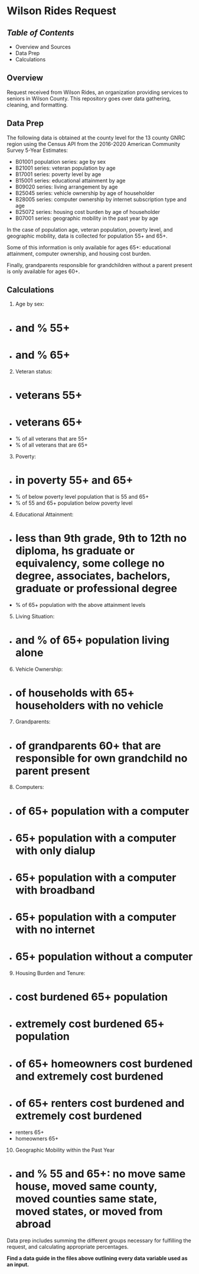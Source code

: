 # **Wilson Rides Request**

## *Table of Contents*  
+ Overview and Sources
+ Data Prep  
+ Calculations    

## Overview  

Request received from Wilson Rides, an organization providing services to seniors in Wilson County. This repository goes over data gathering, cleaning, and formatting.

## Data Prep  

The following data is obtained at the county level for the 13 county GNRC region using the Census API from the 2016-2020 American Community Survey 5-Year Estimates:  

+ B01001 population series: age by sex
+ B21001 series: veteran population by age
+ B17001 series: poverty level by age  
+ B15001 series: educational attainment by age
+ B09020 series: living arrangement by age  
+ B25045 series: vehicle ownership by age of householder  
+ B28005 series: computer ownership by internet subscription type and age  
+ B25072 series: housing cost burden by age of householder  
+ B07001 series: geographic mobility in the past year by age  

In the case of population age, veteran population, poverty level, and geographic mobility, data is collected for population 55+ and 65+.

Some of this information is only available for ages 65+: educational attainment, computer ownership, and housing cost burden.

Finally, grandparents responsible for grandchildren without a parent present is only available for ages 60+.  

## Calculations  

1. Age by sex:  
+ # and % 55+  
+ # and % 65+  
2. Veteran status:  
+ # veterans 55+  
+ # veterans 65+  
+ % of all veterans that are 55+  
+ % of all veterans that are 65+  
3. Poverty:  
+ # in poverty 55+ and 65+  
+ % of below poverty level population that is 55 and 65+  
+ % of 55 and 65+ population below poverty level  
4. Educational Attainment:  
+ # less than 9th grade, 9th to 12th no diploma, hs graduate or equivalency, some college no degree, associates, bachelors, graduate or professional degree  
+ % of 65+ population with the above attainment levels  
5. Living Situation:  
+ # and % of 65+ population living alone  
6. Vehicle Ownership:  
+ # of households with 65+ householders with no vehicle  
7. Grandparents:  
+ # of grandparents 60+ that are responsible for own grandchild no parent present  
8. Computers:  
+ # of 65+ population with a computer  
+ # 65+ population with a computer with only dialup  
+ # 65+ population with a computer with broadband  
+ # 65+ population with a computer with no internet  
+ # 65+ population without a computer  
9. Housing Burden and Tenure:  
+ # cost burdened 65+ population  
+ # extremely cost burdened 65+ population  
+ # of 65+ homeowners cost burdened and extremely cost burdened  
+ # of 65+ renters cost burdened and extremely cost burdened  
+ renters 65+  
+ homeowners 65+
10. Geographic Mobility within the Past Year  
+ # and % 55 and 65+: no move same house, moved same county, moved counties same state, moved states, or moved from abroad

Data prep includes summing the different groups necessary for fulfilling the request, and calculating appropriate percentages.  

**Find a data guide in the files above outlining every data variable used as an input.**
